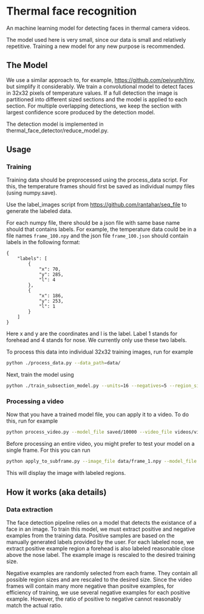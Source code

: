 # Thermal face recognition

An machine learning model for detecting faces in thermal camera videos.

The model used here is very small, since our data is small and relatively repetitive. Training a new
model for any new purpose is recommended.

## The Model

We use a similar approach to, for example, https://github.com/peiyunh/tiny, but simplify it considerably.
We train a convolutional model to detect faces in 32x32 pixels of temperature values. If a full detection
the image is partitioned into different sized sections and the model is applied to each section. For multiple
overlapping detections, we keep the section with largest confidence score produced by the detection model.

The detection model is implemented in thermal_face_detector/reduce_model.py.

## Usage

### Training

Training data should be preprocessed using the process_data script. For this, the temperature frames should
first be saved as individual numpy files (using numpy.save).

Use the label_images script from https://github.com/rantahar/seq_file to generate the labeled data.

For each numpy file, there should be a json file
with same base name should that contains labels. For example, the temperature data could be in a file names
`frame_100.npy` and the json file `frame_100.json` should contain labels in the following format:

```
{
    "labels": [
        {
            "x": 70,
            "y": 285,
            "l": 4
        },
        {
            "x": 186,
            "y": 253,
            "l": 1
        }
    ]
}
```

Here x and y are the coordinates and l is the label. Label 1 stands for forehead and 4 stands for nose. We 
currently only use these two labels.

To process this data into individual 32x32 training images, run for example

```bash
python ./process_data.py --data_path=data/
```

Next, train the model using 

```bash
python ./train_subsection_model.py --units=16 --negatives=5 --region_size=32 --data_path=data --save_path=saved --num_epochs=10000
```

### Processing a video

Now that you have a trained model file, you can apply it to a video. To do this, run for example

```bash
python process_video.py --model_file saved/10000 --video_file videos/video_1.seq  --new_region_threshold=10 --update_threshold=5
```


Before processing an entire video, you might prefer to test your model on a single frame. For this you can run

```bash
python apply_to_subframe.py --image_file data/frame_1.npy --model_file saved/10000 --step_fraction=0.1 --threshold=10
```

This will display the image with labeled regions.

## How it works (aka details)

### Data extraction

The face detection pipeline relies on a model that detects the existance of a face in an image. To train this model,
we must extract positive and negative examples from the training data. Positive samples are based on the manually
generated labels provided by the user. For each labeled nose, we extract positive example region a forehead is also
labeled reasonable close above the nose label. The example image is rescaled to the desired training size.

Negative examples are randomly selected from each frame. They contain all possible region sizes and are rescaled to
the desired size. Since the video frames will contain many more negative than positve examples, for efficiency of
training, we use several negative examples for each positive example. However, the ratio of positive to negative
cannot reasonably match the actual ratio.






